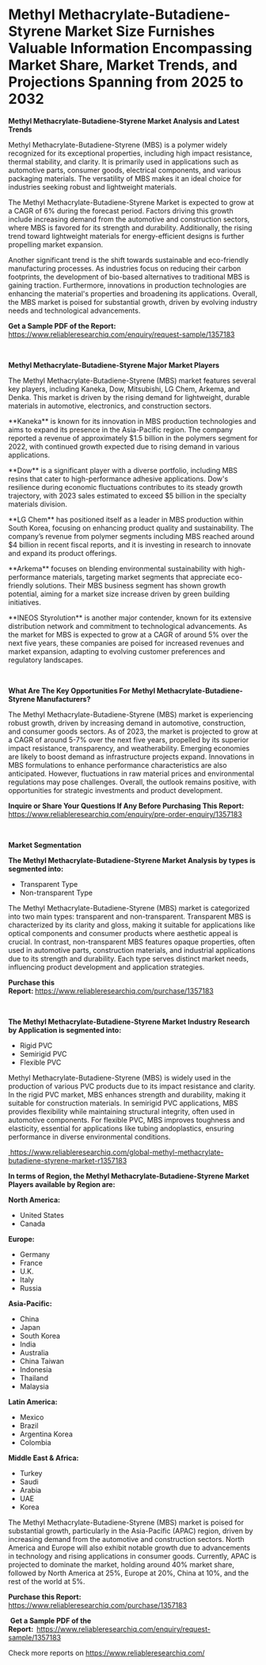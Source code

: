 <p><h1>Methyl Methacrylate-Butadiene-Styrene Market Size Furnishes Valuable Information Encompassing Market Share, Market Trends, and Projections Spanning from 2025 to 2032</h1></p><p><strong>Methyl Methacrylate-Butadiene-Styrene Market Analysis and Latest Trends</strong></p>
<p><p>Methyl Methacrylate-Butadiene-Styrene (MBS) is a polymer widely recognized for its exceptional properties, including high impact resistance, thermal stability, and clarity. It is primarily used in applications such as automotive parts, consumer goods, electrical components, and various packaging materials. The versatility of MBS makes it an ideal choice for industries seeking robust and lightweight materials.</p><p>The Methyl Methacrylate-Butadiene-Styrene Market is expected to grow at a CAGR of 6% during the forecast period. Factors driving this growth include increasing demand from the automotive and construction sectors, where MBS is favored for its strength and durability. Additionally, the rising trend toward lightweight materials for energy-efficient designs is further propelling market expansion.</p><p>Another significant trend is the shift towards sustainable and eco-friendly manufacturing processes. As industries focus on reducing their carbon footprints, the development of bio-based alternatives to traditional MBS is gaining traction. Furthermore, innovations in production technologies are enhancing the material's properties and broadening its applications. Overall, the MBS market is poised for substantial growth, driven by evolving industry needs and technological advancements.</p></p>
<p><strong>Get a Sample PDF of the Report:&nbsp;</strong> <a href="https://www.reliableresearchiq.com/enquiry/request-sample/1357183?utm_campaign=104&utm_medium=2&utm_source=Github&utm_content=ia&utm_term=01022025&utm_id=methyl-methacrylate-butadiene-styrene">https://www.reliableresearchiq.com/enquiry/request-sample/1357183</a></p>
<p>&nbsp;</p>
<p><strong>Methyl Methacrylate-Butadiene-Styrene Major Market Players</strong></p>
<p><p>The Methyl Methacrylate-Butadiene-Styrene (MBS) market features several key players, including Kaneka, Dow, Mitsubishi, LG Chem, Arkema, and Denka. This market is driven by the rising demand for lightweight, durable materials in automotive, electronics, and construction sectors.</p><p>**Kaneka** is known for its innovation in MBS production technologies and aims to expand its presence in the Asia-Pacific region. The company reported a revenue of approximately $1.5 billion in the polymers segment for 2022, with continued growth expected due to rising demand in various applications.</p><p>**Dow** is a significant player with a diverse portfolio, including MBS resins that cater to high-performance adhesive applications. Dow's resilience during economic fluctuations contributes to its steady growth trajectory, with 2023 sales estimated to exceed $5 billion in the specialty materials division.</p><p>**LG Chem** has positioned itself as a leader in MBS production within South Korea, focusing on enhancing product quality and sustainability. The company’s revenue from polymer segments including MBS reached around $4 billion in recent fiscal reports, and it is investing in research to innovate and expand its product offerings.</p><p>**Arkema** focuses on blending environmental sustainability with high-performance materials, targeting market segments that appreciate eco-friendly solutions. Their MBS business segment has shown growth potential, aiming for a market size increase driven by green building initiatives.</p><p>**INEOS Styrolution** is another major contender, known for its extensive distribution network and commitment to technological advancements. As the market for MBS is expected to grow at a CAGR of around 5% over the next five years, these companies are poised for increased revenues and market expansion, adapting to evolving customer preferences and regulatory landscapes.</p></p>
<p>&nbsp;</p>
<p><strong>What Are The Key Opportunities For Methyl Methacrylate-Butadiene-Styrene Manufacturers?</strong></p>
<p><p>The Methyl Methacrylate-Butadiene-Styrene (MBS) market is experiencing robust growth, driven by increasing demand in automotive, construction, and consumer goods sectors. As of 2023, the market is projected to grow at a CAGR of around 5-7% over the next five years, propelled by its superior impact resistance, transparency, and weatherability. Emerging economies are likely to boost demand as infrastructure projects expand. Innovations in MBS formulations to enhance performance characteristics are also anticipated. However, fluctuations in raw material prices and environmental regulations may pose challenges. Overall, the outlook remains positive, with opportunities for strategic investments and product development.</p></p>
<p><strong>Inquire or Share Your Questions If Any Before Purchasing This Report:</strong> <a href="https://www.reliableresearchiq.com/enquiry/pre-order-enquiry/1357183?utm_campaign=104&utm_medium=2&utm_source=Github&utm_content=ia&utm_term=01022025&utm_id=methyl-methacrylate-butadiene-styrene">https://www.reliableresearchiq.com/enquiry/pre-order-enquiry/1357183</a></p>
<p>&nbsp;</p>
<p><strong>Market Segmentation</strong></p>
<p><strong>The Methyl Methacrylate-Butadiene-Styrene Market Analysis by types is segmented into:</strong></p>
<p><ul><li>Transparent Type</li><li>Non-transparent Type</li></ul></p>
<p><p>The Methyl Methacrylate-Butadiene-Styrene (MBS) market is categorized into two main types: transparent and non-transparent. Transparent MBS is characterized by its clarity and gloss, making it suitable for applications like optical components and consumer products where aesthetic appeal is crucial. In contrast, non-transparent MBS features opaque properties, often used in automotive parts, construction materials, and industrial applications due to its strength and durability. Each type serves distinct market needs, influencing product development and application strategies.</p></p>
<p><strong>Purchase this Report:&nbsp;</strong><a href="https://www.reliableresearchiq.com/purchase/1357183?utm_campaign=104&utm_medium=2&utm_source=Github&utm_content=ia&utm_term=01022025&utm_id=methyl-methacrylate-butadiene-styrene">https://www.reliableresearchiq.com/purchase/1357183</a></p>
<p>&nbsp;</p>
<p><strong>The Methyl Methacrylate-Butadiene-Styrene Market Industry Research by Application is segmented into:</strong></p>
<p><ul><li>Rigid PVC</li><li>Semirigid PVC</li><li>Flexible PVC</li></ul></p>
<p><p>Methyl Methacrylate-Butadiene-Styrene (MBS) is widely used in the production of various PVC products due to its impact resistance and clarity. In the rigid PVC market, MBS enhances strength and durability, making it suitable for construction materials. In semirigid PVC applications, MBS provides flexibility while maintaining structural integrity, often used in automotive components. For flexible PVC, MBS improves toughness and elasticity, essential for applications like tubing andoplastics, ensuring performance in diverse environmental conditions.</p></p>
<p><a href="https://www.reliableresearchiq.com/global-methyl-methacrylate-butadiene-styrene-market-r1357183?utm_campaign=104&utm_medium=2&utm_source=Github&utm_content=ia&utm_term=01022025&utm_id=methyl-methacrylate-butadiene-styrene">&nbsp;https://www.reliableresearchiq.com/global-methyl-methacrylate-butadiene-styrene-market-r1357183</a></p>
<p><strong>In terms of Region, the Methyl Methacrylate-Butadiene-Styrene Market Players available by Region are:</strong></p>
<p>
    <p> <strong> North America: </strong>
        <ul>
            <li>United States</li>
            <li>Canada</li>
        </ul>
        </p> 
    <p> <strong> Europe: </strong>
        <ul>
            <li>Germany</li>
            <li>France</li>
            <li>U.K.</li>
            <li>Italy</li>
            <li>Russia</li>
        </ul>
        </p> 
    <p> <strong> Asia-Pacific: </strong>
        <ul>
            <li>China</li>
            <li>Japan</li>
            <li>South Korea</li>
            <li>India</li>
            <li>Australia</li>
            <li>China Taiwan</li>
            <li>Indonesia</li>
            <li>Thailand</li>
            <li>Malaysia</li>
        </ul>
        </p> 
    <p> <strong> Latin America: </strong>
        <ul>
            <li>Mexico</li>
            <li>Brazil</li>
            <li>Argentina Korea</li>
            <li>Colombia</li>
        </ul>
        </p> 
    <p> <strong> Middle East & Africa: </strong>
        <ul>
            <li>Turkey</li>
            <li>Saudi</li>
            <li>Arabia</li>
            <li>UAE</li>
            <li>Korea</li>
        </ul>
    </p>
    </p>
<p><p>The Methyl Methacrylate-Butadiene-Styrene (MBS) market is poised for substantial growth, particularly in the Asia-Pacific (APAC) region, driven by increasing demand from the automotive and construction sectors. North America and Europe will also exhibit notable growth due to advancements in technology and rising applications in consumer goods. Currently, APAC is projected to dominate the market, holding around 40% market share, followed by North America at 25%, Europe at 20%, China at 10%, and the rest of the world at 5%.</p></p>
<p><strong>Purchase this Report: </strong><a href="https://www.reliableresearchiq.com/purchase/1357183?utm_campaign=104&utm_medium=2&utm_source=Github&utm_content=ia&utm_term=01022025&utm_id=methyl-methacrylate-butadiene-styrene">https://www.reliableresearchiq.com/purchase/1357183</a></p>
<p>&nbsp;<strong>Get a Sample PDF of the Report:&nbsp;&nbsp;</strong><a href="https://www.reliableresearchiq.com/enquiry/request-sample/1357183?utm_campaign=104&utm_medium=2&utm_source=Github&utm_content=ia&utm_term=01022025&utm_id=methyl-methacrylate-butadiene-styrene">https://www.reliableresearchiq.com/enquiry/request-sample/1357183</a></p>
<p><strong></strong></p>
<p>Check more reports on <a href="https://www.reliableresearchiq.com/?utm_campaign=104&utm_medium=2&utm_source=Github&utm_content=ia&utm_term=01022025&utm_id=methyl-methacrylate-butadiene-styrene">https://www.reliableresearchiq.com/</a></p>
